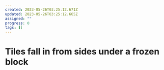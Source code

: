 ```yaml
---
created: 2023-05-26T03:25:12.671Z
updated: 2023-05-26T03:25:12.665Z
assigned: ""
progress: 0
tags: []
---
```


# Tiles fall in from sides under a frozen block
